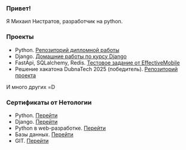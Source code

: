 ### Привет!

Я Михаил Нистратов, разработчик на python.

### Проекты
*  Python. [Репозиторий дипломной работы](https://github.com/LennyDzho/Shop)
*  Django. [Домашние работы по курсу Django](https://github.com/LennyDzho/crud/tree/main/WorkWithDRF)
*  FastApi, SQLalchemy, Redis. [Тестовое задание от EffectiveMobile](https://github.com/LennyDzho/EffectiveMobileTestEx)
*  Решение хакатона DubnaTech 2025 (победитель). [Репозиторий проекта](https://github.com/LennyDzho/Box-counter/tree/master)

И много других =D

### Сертификаты от Нетологии

*  Python. [Перейти](https://github.com/LennyDzho/LennyDzho/blob/main/certificates/Python/certificate.pdf)
*  Django. [Перейти](https://github.com/LennyDzho/LennyDzho/blob/main/certificates/Django/certificate.pdf)
*  Python в web-разработке. [Перейти](https://github.com/LennyDzho/LennyDzho/blob/main/certificates/Python%20%D0%B2%20web-%D1%80%D0%B0%D0%B7%D1%80%D0%B0%D0%B1%D0%BE%D1%82%D0%BA%D0%B5/certificate.pdf)
*  Базы данных. [Перейти](https://github.com/LennyDzho/LennyDzho/blob/main/certificates/%D0%91%D0%B0%D0%B7%D1%8B%20%D0%B4%D0%B0%D0%BD%D0%BD%D1%8B%D1%85/certificate.pdf)
*  GIT. [Перейти](https://github.com/LennyDzho/LennyDzho/blob/main/certificates/GIT/certificate.pdf)

